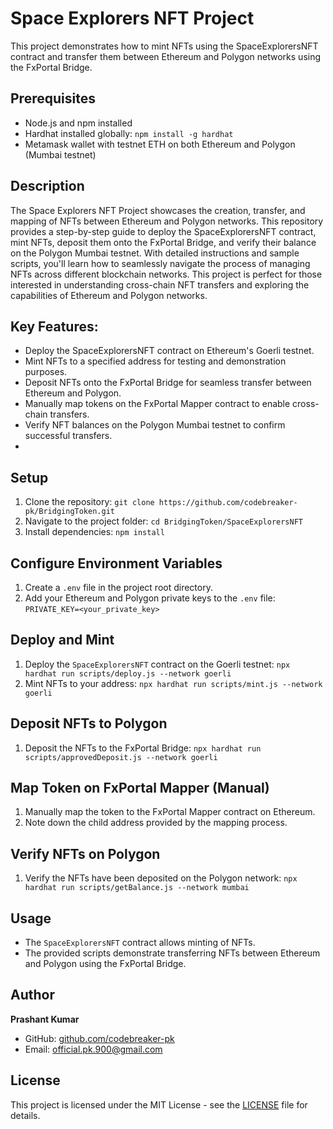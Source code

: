 # Space Explorers NFT Project

This project demonstrates how to mint NFTs using the SpaceExplorersNFT contract and transfer them between Ethereum and Polygon networks using the FxPortal Bridge.

## Prerequisites

- Node.js and npm installed
- Hardhat installed globally: `npm install -g hardhat`
- Metamask wallet with testnet ETH on both Ethereum and Polygon (Mumbai testnet)

## Description
The Space Explorers NFT Project showcases the creation, transfer, and mapping of NFTs between Ethereum and Polygon networks. This repository provides a step-by-step guide to deploy the SpaceExplorersNFT contract, mint NFTs, deposit them onto the FxPortal Bridge, and verify their balance on the Polygon Mumbai testnet. With detailed instructions and sample scripts, you'll learn how to seamlessly navigate the process of managing NFTs across different blockchain networks. This project is perfect for those interested in understanding cross-chain NFT transfers and exploring the capabilities of Ethereum and Polygon networks.

## Key Features:

- Deploy the SpaceExplorersNFT contract on Ethereum's Goerli testnet.
- Mint NFTs to a specified address for testing and demonstration purposes.
- Deposit NFTs onto the FxPortal Bridge for seamless transfer between Ethereum and Polygon.
- Manually map tokens on the FxPortal Mapper contract to enable cross-chain transfers.
- Verify NFT balances on the Polygon Mumbai testnet to confirm successful transfers.
- 
## Setup

1. Clone the repository: `git clone https://github.com/codebreaker-pk/BridgingToken.git`
2. Navigate to the project folder: `cd BridgingToken/SpaceExplorersNFT` 
3. Install dependencies: `npm install`

## Configure Environment Variables

1. Create a `.env` file in the project root directory.
2. Add your Ethereum and Polygon private keys to the `.env` file:   `PRIVATE_KEY=<your_private_key> `

## Deploy and Mint

1. Deploy the `SpaceExplorersNFT` contract on the Goerli testnet: `npx hardhat run scripts/deploy.js --network goerli `
2. Mint NFTs to your address:  `npx hardhat run scripts/mint.js --network goerli`


## Deposit NFTs to Polygon

1. Deposit the NFTs to the FxPortal Bridge:  `npx hardhat run scripts/approvedDeposit.js --network goerli`


## Map Token on FxPortal Mapper (Manual)

1. Manually map the token to the FxPortal Mapper contract on Ethereum.
2. Note down the child address provided by the mapping process.

## Verify NFTs on Polygon

1. Verify the NFTs have been deposited on the Polygon network:  `npx hardhat run scripts/getBalance.js --network mumbai`


## Usage

- The `SpaceExplorersNFT` contract allows minting of NFTs.
- The provided scripts demonstrate transferring NFTs between Ethereum and Polygon using the FxPortal Bridge.

## Author

**Prashant Kumar**

- GitHub: [github.com/codebreaker-pk](https://github.com/codebreaker-pk)
- Email: official.pk.900@gmail.com


## License

This project is licensed under the MIT License - see the [LICENSE](LICENSE) file for details.




